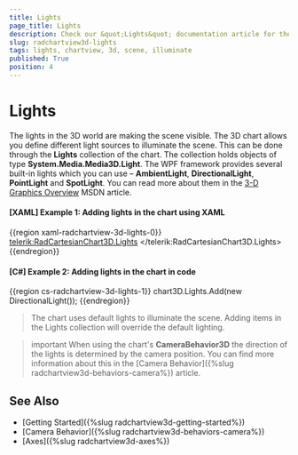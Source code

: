 ```yaml
---
title: Lights
page_title: Lights
description: Check our &quot;Lights&quot; documentation article for the RadChartView3D {{ site.framework_name }} control.
slug: radchartview3d-lights
tags: lights, chartview, 3d, scene, illuminate
published: True
position: 4
---
```


# Lights

The lights in the 3D world are making the scene visible. The 3D chart allows you define different light sources to illuminate the scene. This can be done through the __Lights__ collection of the chart. The collection holds objects of type __System.Media.Media3D.Light__. The WPF framework provides several built-in lights which you can use – __AmbientLight__, __DirectionalLight__, __PointLight__ and  __SpotLight__. You can read more about them in the [3-D Graphics Overview](https://msdn.microsoft.com/en-us/library/ms747437(v=vs.110).aspx) MSDN article.

#### __[XAML] Example 1: Adding lights in the chart using XAML__
{{region xaml-radchartview-3d-lights-0}}
	<telerik:RadCartesianChart3D.Lights>
		<DirectionalLight />
	</telerik:RadCartesianChart3D.Lights>
{{endregion}}

#### __[C#] Example 2: Adding lights in the chart in code__
{{region cs-radchartview-3d-lights-1}}
	chart3D.Lights.Add(new DirectionalLight());
{{endregion}}

>The chart uses default lights to illuminate the scene. Adding items in the Lights collection will override the default lighting.

>important When using the chart's __CameraBehavior3D__ the direction of the lights is determined by the camera position. You can find more information about this in the [Camera Behavior]({%slug radchartview3d-behaviors-camera%}) article.

## See Also

* [Getting Started]({%slug radchartview3d-getting-started%})
* [Camera Behavior]({%slug radchartview3d-behaviors-camera%})
* [Axes]({%slug radchartview3d-axes%})
